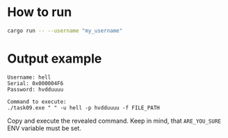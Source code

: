 # How to run

```bash
cargo run -- --username "my_username"
```

# Output example

```
Username: hell
Serial: 0x000004F6
Password: hvdduuuu

Command to execute:
./task09.exe " " -u hell -p hvdduuuu -f FILE_PATH
```

Copy and execute the revealed command.
Keep in mind, that `ARE_YOU_SURE` ENV variable must be set.
